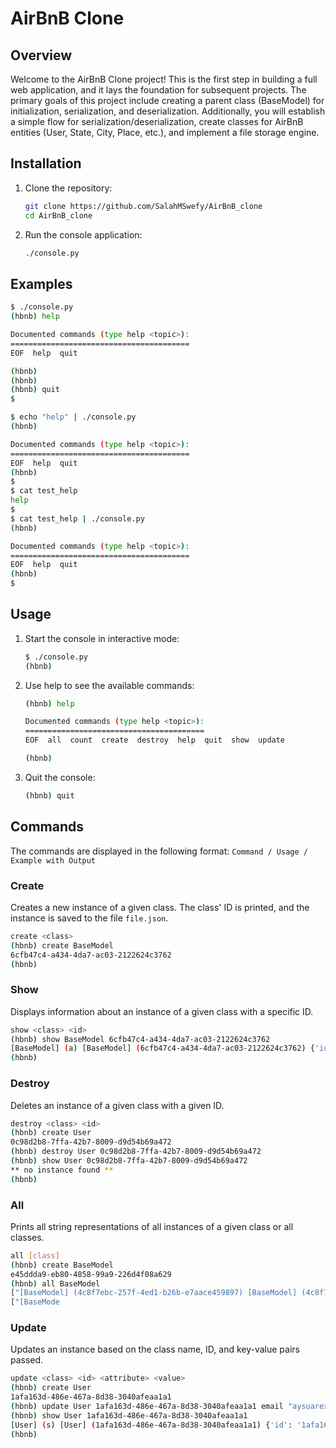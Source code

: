 # AirBnB Clone

## Overview
Welcome to the AirBnB Clone project! This is the first step in building a full web application, and it lays the foundation for subsequent projects. The primary goals of this project include creating a parent class (BaseModel) for initialization, serialization, and deserialization. Additionally, you will establish a simple flow for serialization/deserialization, create classes for AirBnB entities (User, State, City, Place, etc.), and implement a file storage engine.

## Installation
1. Clone the repository:
    ```bash
    git clone https://github.com/SalahMSwefy/AirBnB_clone
    cd AirBnB_clone
    ```
2. Run the console application:
    ```bash
    ./console.py
    ```


## Examples
```bash
$ ./console.py
(hbnb) help

Documented commands (type help <topic>):
========================================
EOF  help  quit

(hbnb) 
(hbnb) 
(hbnb) quit
$

$ echo "help" | ./console.py
(hbnb)

Documented commands (type help <topic>):
========================================
EOF  help  quit
(hbnb) 
$
$ cat test_help
help
$
$ cat test_help | ./console.py
(hbnb)

Documented commands (type help <topic>):
========================================
EOF  help  quit
(hbnb) 
$
```

## Usage
1. Start the console in interactive mode:
    ```bash
    $ ./console.py
    (hbnb)
    ```
2. Use help to see the available commands:
    ```bash
    (hbnb) help

    Documented commands (type help <topic>):
    ========================================
    EOF  all  count  create  destroy  help  quit  show  update

    (hbnb)
    ```
3. Quit the console:
    ```bash
    (hbnb) quit
    ```

## Commands
The commands are displayed in the following format: `Command / Usage / Example with Output`

### Create
Creates a new instance of a given class. The class' ID is printed, and the instance is saved to the file `file.json`.
```bash
create <class>
(hbnb) create BaseModel
6cfb47c4-a434-4da7-ac03-2122624c3762
(hbnb)
```

### Show
Displays information about an instance of a given class with a specific ID.
```bash
show <class> <id>
(hbnb) show BaseModel 6cfb47c4-a434-4da7-ac03-2122624c3762
[BaseModel] (a) [BaseModel] (6cfb47c4-a434-4da7-ac03-2122624c3762) {'id': '6cfb47c4-a434-4da7-ac03-2122624c3762', 'created_at': datetime.datetime(2021, 11, 14, 3, 28, 45, 571360), 'updated_at': datetime.datetime(2021, 11, 14, 3, 28, 45, 571389)}
(hbnb)
```

### Destroy
Deletes an instance of a given class with a given ID.
```bash
destroy <class> <id>
(hbnb) create User
0c98d2b8-7ffa-42b7-8009-d9d54b69a472
(hbnb) destroy User 0c98d2b8-7ffa-42b7-8009-d9d54b69a472
(hbnb) show User 0c98d2b8-7ffa-42b7-8009-d9d54b69a472
** no instance found **
(hbnb)
```

### All
Prints all string representations of all instances of a given class or all classes.
```bash
all [class]
(hbnb) create BaseModel
e45ddda9-eb80-4858-99a9-226d4f08a629
(hbnb) all BaseModel
["[BaseModel] (4c8f7ebc-257f-4ed1-b26b-e7aace459897) [BaseModel] (4c8f7ebc-257f-4ed1-b26b-e7aace459897) {'id': '4c8f7ebc-257f-4ed1-b26b-e7aace459897', 'created_at': datetime.datetime(2021, 11, 13, 22, 19, 19, 447155), 'updated_at': datetime.datetime(2021, 11, 13, 22, 19, 19, 447257), 'name': 'My First Model', 'my_number': 89}"]
["[BaseMode
```

### Update
Updates an instance based on the class name, ID, and key-value pairs passed.
```bash
update <class> <id> <attribute> <value>
(hbnb) create User
1afa163d-486e-467a-8d38-3040afeaa1a1
(hbnb) update User 1afa163d-486e-467a-8d38-3040afeaa1a1 email "aysuarex@gmail.com"
(hbnb) show User 1afa163d-486e-467a-8d38-3040afeaa1a1
[User] (s) [User] (1afa163d-486e-467a-8d38-3040afeaa1a1) {'id': '1afa163d-486e-467a-8d38-3040afeaa1a1', 'created_at': datetime.datetime(2021, 11, 14, 23, 42, 10, 502157), 'updated_at': datetime.datetime(2021, 11, 14, 23, 42, 10, 502186), 'email': 'aysuarex@gmail.com'}
(hbnb)
```